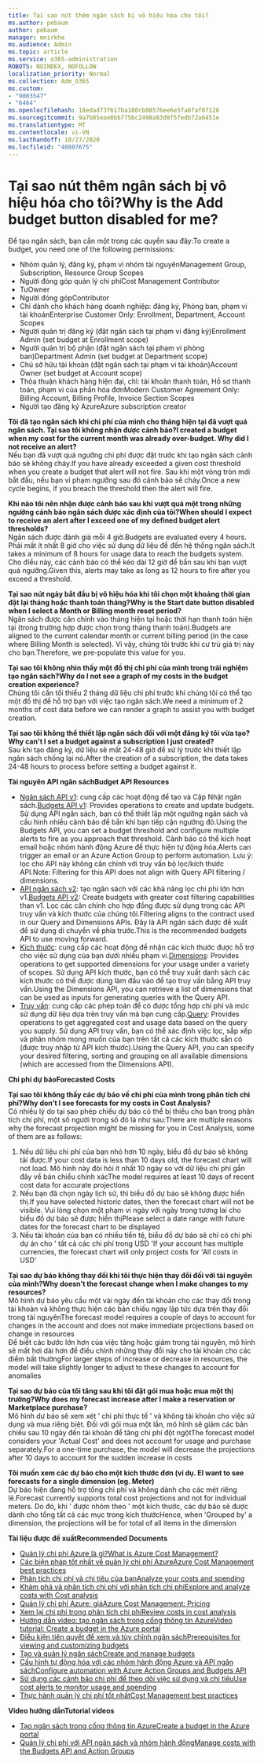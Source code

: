 ```yaml
---
title: Tại sao nút thêm ngân sách bị vô hiệu hóa cho tôi?
ms.author: pebaum
author: pebaum
manager: mnirkhe
ms.audience: Admin
ms.topic: article
ms.service: o365-administration
ROBOTS: NOINDEX, NOFOLLOW
localization_priority: Normal
ms.collection: Adm_O365
ms.custom:
- "9003547"
- "6464"
ms.openlocfilehash: 18edad73f617ba180cb08576ee6e5fa8faf07128
ms.sourcegitcommit: 9a7b85eae0bb775bc2498a83d8f5fedb72a6451e
ms.translationtype: MT
ms.contentlocale: vi-VN
ms.lasthandoff: 10/27/2020
ms.locfileid: "48807675"
---
```

# <a name="why-is-the-add-budget-button-disabled-for-me"></a><span data-ttu-id="bd2ec-102">Tại sao nút thêm ngân sách bị vô hiệu hóa cho tôi?</span><span class="sxs-lookup"><span data-stu-id="bd2ec-102">Why is the Add budget button disabled for me?</span></span>

<span data-ttu-id="bd2ec-103">Để tạo ngân sách, bạn cần một trong các quyền sau đây:</span><span class="sxs-lookup"><span data-stu-id="bd2ec-103">To create a budget, you need one of the following permissions:</span></span>

- <span data-ttu-id="bd2ec-104">Nhóm quản lý, đăng ký, phạm vi nhóm tài nguyên</span><span class="sxs-lookup"><span data-stu-id="bd2ec-104">Management Group, Subscription, Resource Group Scopes</span></span>
- <span data-ttu-id="bd2ec-105">Người đóng góp quản lý chi phí</span><span class="sxs-lookup"><span data-stu-id="bd2ec-105">Cost Management Contributor</span></span>
- <span data-ttu-id="bd2ec-106">Tư</span><span class="sxs-lookup"><span data-stu-id="bd2ec-106">Owner</span></span>
- <span data-ttu-id="bd2ec-107">Người đóng góp</span><span class="sxs-lookup"><span data-stu-id="bd2ec-107">Contributor</span></span>
- <span data-ttu-id="bd2ec-108">Chỉ dành cho khách hàng doanh nghiệp: đăng ký, Phòng ban, phạm vi tài khoản</span><span class="sxs-lookup"><span data-stu-id="bd2ec-108">Enterprise Customer Only: Enrollment, Department, Account Scopes</span></span>
- <span data-ttu-id="bd2ec-109">Người quản trị đăng ký (đặt ngân sách tại phạm vi đăng ký)</span><span class="sxs-lookup"><span data-stu-id="bd2ec-109">Enrollment Admin (set budget at Enrollment scope)</span></span>
- <span data-ttu-id="bd2ec-110">Người quản trị bộ phận (đặt ngân sách tại phạm vi phòng ban)</span><span class="sxs-lookup"><span data-stu-id="bd2ec-110">Department Admin (set budget at Department scope)</span></span>
- <span data-ttu-id="bd2ec-111">Chủ sở hữu tài khoản (đặt ngân sách tại phạm vi tài khoản)</span><span class="sxs-lookup"><span data-stu-id="bd2ec-111">Account Owner (set budget at Account scope)</span></span>
- <span data-ttu-id="bd2ec-112">Thỏa thuận khách hàng hiện đại, chỉ: tài khoản thanh toán, Hồ sơ thanh toán, phạm vi của phần hóa đơn</span><span class="sxs-lookup"><span data-stu-id="bd2ec-112">Modern Customer Agreement Only: Billing Account, Billing Profile, Invoice Section Scopes</span></span>
- <span data-ttu-id="bd2ec-113">Người tạo đăng ký Azure</span><span class="sxs-lookup"><span data-stu-id="bd2ec-113">Azure subscription creator</span></span>

<span data-ttu-id="bd2ec-114">**Tôi đã tạo ngân sách khi chi phí của mình cho tháng hiện tại đã vượt quá ngân sách. Tại sao tôi không nhận được cảnh báo?**</span><span class="sxs-lookup"><span data-stu-id="bd2ec-114">**I created a budget when my cost for the current month was already over-budget. Why did I not receive an alert?**</span></span>  
<span data-ttu-id="bd2ec-115">Nếu bạn đã vượt quá ngưỡng chi phí được đặt trước khi tạo ngân sách cảnh báo sẽ không cháy.</span><span class="sxs-lookup"><span data-stu-id="bd2ec-115">If you have already exceeded a given cost threshold when you create a budget that alert will not fire.</span></span> <span data-ttu-id="bd2ec-116">Sau khi một vòng tròn mới bắt đầu, nếu bạn vi phạm ngưỡng sau đó cảnh báo sẽ cháy.</span><span class="sxs-lookup"><span data-stu-id="bd2ec-116">Once a new cycle begins, if you breach the threshold then the alert will fire.</span></span>

<span data-ttu-id="bd2ec-117">**Khi nào tôi nên nhận được cảnh báo sau khi vượt quá một trong những ngưỡng cảnh báo ngân sách được xác định của tôi?**</span><span class="sxs-lookup"><span data-stu-id="bd2ec-117">**When should I expect to receive an alert after I exceed one of my defined budget alert thresholds?**</span></span>  
<span data-ttu-id="bd2ec-118">Ngân sách được đánh giá mỗi 4 giờ.</span><span class="sxs-lookup"><span data-stu-id="bd2ec-118">Budgets are evaluated every 4 hours.</span></span> <span data-ttu-id="bd2ec-119">Phải mất ít nhất 8 giờ cho việc sử dụng dữ liệu để đến hệ thống ngân sách.</span><span class="sxs-lookup"><span data-stu-id="bd2ec-119">It takes a minimum of 8 hours for usage data to reach the budgets system.</span></span> <span data-ttu-id="bd2ec-120">Cho điều này, các cảnh báo có thể kéo dài 12 giờ để bắn sau khi bạn vượt quá ngưỡng.</span><span class="sxs-lookup"><span data-stu-id="bd2ec-120">Given this, alerts may take as long as 12 hours to fire after you exceed a threshold.</span></span>

<span data-ttu-id="bd2ec-121">**Tại sao nút ngày bắt đầu bị vô hiệu hóa khi tôi chọn một khoảng thời gian đặt lại tháng hoặc thanh toán tháng?**</span><span class="sxs-lookup"><span data-stu-id="bd2ec-121">**Why is the Start date button disabled when I select a Month or Billing month reset period?**</span></span>  
<span data-ttu-id="bd2ec-122">Ngân sách được căn chỉnh vào tháng hiện tại hoặc thời hạn thanh toán hiện tại (trong trường hợp được chọn trong tháng thanh toán).</span><span class="sxs-lookup"><span data-stu-id="bd2ec-122">Budgets are aligned to the current calendar month or current billing period (in the case where Billing Month is selected).</span></span> <span data-ttu-id="bd2ec-123">Vì vậy, chúng tôi trước khi cư trú giá trị này cho bạn.</span><span class="sxs-lookup"><span data-stu-id="bd2ec-123">Therefore, we pre-populate this value for you.</span></span>

<span data-ttu-id="bd2ec-124">**Tại sao tôi không nhìn thấy một đồ thị chi phí của mình trong trải nghiệm tạo ngân sách?**</span><span class="sxs-lookup"><span data-stu-id="bd2ec-124">**Why do I not see a graph of my costs in the budget creation experience?**</span></span>  
<span data-ttu-id="bd2ec-125">Chúng tôi cần tối thiểu 2 tháng dữ liệu chi phí trước khi chúng tôi có thể tạo một đồ thị để hỗ trợ bạn với việc tạo ngân sách.</span><span class="sxs-lookup"><span data-stu-id="bd2ec-125">We need a minimum of 2 months of cost data before we can render a graph to assist you with budget creation.</span></span>

<span data-ttu-id="bd2ec-126">**Tại sao tôi không thể thiết lập ngân sách đối với một đăng ký tôi vừa tạo?**</span><span class="sxs-lookup"><span data-stu-id="bd2ec-126">**Why can't I set a budget against a subscription I just created?**</span></span>  
<span data-ttu-id="bd2ec-127">Sau khi tạo đăng ký, dữ liệu sẽ mất 24-48 giờ để xử lý trước khi thiết lập ngân sách chống lại nó.</span><span class="sxs-lookup"><span data-stu-id="bd2ec-127">After the creation of a subscription, the data takes 24-48 hours to process before setting a budget against it.</span></span>

<span data-ttu-id="bd2ec-128">**Tài nguyên API ngân sách**</span><span class="sxs-lookup"><span data-stu-id="bd2ec-128">**Budget API Resources**</span></span>

- <span data-ttu-id="bd2ec-129">[Ngân sách API v1](https://docs.microsoft.com/rest/api/consumption/budgets?WT.mc_id=Portal-Microsoft_Azure_Support): cung cấp các hoạt động để tạo và Cập Nhật ngân sách.</span><span class="sxs-lookup"><span data-stu-id="bd2ec-129">[Budgets API v1](https://docs.microsoft.com/rest/api/consumption/budgets?WT.mc_id=Portal-Microsoft_Azure_Support): Provides operations to create and update budgets.</span></span> <span data-ttu-id="bd2ec-130">Sử dụng API ngân sách, bạn có thể thiết lập một ngưỡng ngân sách và cấu hình nhiều cảnh báo để bắn khi bạn tiếp cận ngưỡng đó.</span><span class="sxs-lookup"><span data-stu-id="bd2ec-130">Using the Budgets API, you can set a budget threshold and configure multiple alerts to fire as you approach that threshold.</span></span> <span data-ttu-id="bd2ec-131">Cảnh báo có thể kích hoạt email hoặc nhóm hành động Azure để thực hiện tự động hóa.</span><span class="sxs-lookup"><span data-stu-id="bd2ec-131">Alerts can trigger an email or an Azure Action Group to perform automation.</span></span> <span data-ttu-id="bd2ec-132">Lưu ý: lọc cho API này không căn chỉnh với truy vấn bộ lọc/kích thước API.</span><span class="sxs-lookup"><span data-stu-id="bd2ec-132">Note: Filtering for this API does not align with Query API filtering / dimensions.</span></span>
- <span data-ttu-id="bd2ec-133">[API ngân sách v2](https://github.com/Azure/azure-rest-api-specs/blob/master/specification/cost-management/resource-manager/Microsoft.CostManagement/preview/2019-04-01-preview/examples/CreateOrUpdateBudget.json): tạo ngân sách với các khả năng lọc chi phí lớn hơn v1.</span><span class="sxs-lookup"><span data-stu-id="bd2ec-133">[Budgets API v2](https://github.com/Azure/azure-rest-api-specs/blob/master/specification/cost-management/resource-manager/Microsoft.CostManagement/preview/2019-04-01-preview/examples/CreateOrUpdateBudget.json): Create budgets with greater cost filtering capabilities than v1.</span></span> <span data-ttu-id="bd2ec-134">Lọc các căn chỉnh cho hợp đồng được sử dụng trong các API truy vấn và kích thước của chúng tôi.</span><span class="sxs-lookup"><span data-stu-id="bd2ec-134">Filtering aligns to the contract used in our Query and Dimensions APIs.</span></span> <span data-ttu-id="bd2ec-135">Đây là API ngân sách được đề xuất để sử dụng di chuyển về phía trước.</span><span class="sxs-lookup"><span data-stu-id="bd2ec-135">This is the recommended budgets API to use moving forward.</span></span>
- <span data-ttu-id="bd2ec-136">[Kích thước](https://docs.microsoft.com/rest/api/cost-management/dimensions?WT.mc_id=Portal-Microsoft_Azure_Support): cung cấp các hoạt động để nhận các kích thước được hỗ trợ cho việc sử dụng của bạn dưới nhiều phạm vi.</span><span class="sxs-lookup"><span data-stu-id="bd2ec-136">[Dimensions](https://docs.microsoft.com/rest/api/cost-management/dimensions?WT.mc_id=Portal-Microsoft_Azure_Support): Provides operations to get supported dimensions for your usage under a variety of scopes.</span></span> <span data-ttu-id="bd2ec-137">Sử dụng API kích thước, bạn có thể truy xuất danh sách các kích thước có thể được dùng làm đầu vào để tạo truy vấn bằng API truy vấn.</span><span class="sxs-lookup"><span data-stu-id="bd2ec-137">Using the Dimensions API, you can retrieve a list of dimensions that can be used as inputs for generating queries with the Query API.</span></span>
- <span data-ttu-id="bd2ec-138">[Truy vấn](https://docs.microsoft.com/rest/api/cost-management/query?WT.mc_id=Portal-Microsoft_Azure_Support): cung cấp các phép toán để có được tổng hợp chi phí và mức sử dụng dữ liệu dựa trên truy vấn mà bạn cung cấp.</span><span class="sxs-lookup"><span data-stu-id="bd2ec-138">[Query](https://docs.microsoft.com/rest/api/cost-management/query?WT.mc_id=Portal-Microsoft_Azure_Support): Provides operations to get aggregated cost and usage data based on the query you supply.</span></span> <span data-ttu-id="bd2ec-139">Sử dụng API truy vấn, bạn có thể xác định việc lọc, sắp xếp và phân nhóm mong muốn của bạn trên tất cả các kích thước sẵn có (được truy nhập từ API kích thước).</span><span class="sxs-lookup"><span data-stu-id="bd2ec-139">Using the Query API, you can specify your desired filtering, sorting and grouping on all available dimensions (which are accessed from the Dimensions API).</span></span>

<span data-ttu-id="bd2ec-140">**Chi phí dự báo**</span><span class="sxs-lookup"><span data-stu-id="bd2ec-140">**Forecasted Costs**</span></span>

<span data-ttu-id="bd2ec-141">**Tại sao tôi không thấy các dự báo về chi phí của mình trong phân tích chi phí?**</span><span class="sxs-lookup"><span data-stu-id="bd2ec-141">**Why don’t I see forecasts for my costs in Cost Analysis?**</span></span>  
<span data-ttu-id="bd2ec-142">Có nhiều lý do tại sao phép chiếu dự báo có thể bị thiếu cho bạn trong phân tích chi phí, một số người trong số đó là như sau:</span><span class="sxs-lookup"><span data-stu-id="bd2ec-142">There are multiple reasons why the forecast projection might be missing for you in Cost Analysis, some of them are as follows:</span></span>

1. <span data-ttu-id="bd2ec-143">Nếu dữ liệu chi phí của bạn nhỏ hơn 10 ngày, biểu đồ dự báo sẽ không tải được.</span><span class="sxs-lookup"><span data-stu-id="bd2ec-143">If your cost data is less than 10 days old, the forecast chart will not load.</span></span> <span data-ttu-id="bd2ec-144">Mô hình này đòi hỏi ít nhất 10 ngày so với dữ liệu chi phí gần đây về bản chiếu chính xác</span><span class="sxs-lookup"><span data-stu-id="bd2ec-144">The model requires at least 10 days of recent cost data for accurate projections</span></span>
2. <span data-ttu-id="bd2ec-145">Nếu bạn đã chọn ngày lịch sử, thì biểu đồ dự báo sẽ không được hiển thị.</span><span class="sxs-lookup"><span data-stu-id="bd2ec-145">If you have selected historic dates, then the forecast chart will not be visible.</span></span> <span data-ttu-id="bd2ec-146">Vui lòng chọn một phạm vi ngày với ngày trong tương lai cho biểu đồ dự báo sẽ được hiển thị</span><span class="sxs-lookup"><span data-stu-id="bd2ec-146">Please select a date range with future dates for the forecast chart to be displayed</span></span>
3. <span data-ttu-id="bd2ec-147">Nếu tài khoản của bạn có nhiều tiền tệ, biểu đồ dự báo sẽ chỉ có chi phí dự án cho ' tất cả các chi phí trong USD '</span><span class="sxs-lookup"><span data-stu-id="bd2ec-147">If your account has multiple currencies, the forecast chart will only project costs for 'All costs in USD'</span></span>

<span data-ttu-id="bd2ec-148">**Tại sao dự báo không thay đổi khi tôi thực hiện thay đổi đối với tài nguyên của mình?**</span><span class="sxs-lookup"><span data-stu-id="bd2ec-148">**Why doesn’t the forecast change when I make changes to my resources?**</span></span>  
<span data-ttu-id="bd2ec-149">Mô hình dự báo yêu cầu một vài ngày đến tài khoản cho các thay đổi trong tài khoản và không thực hiện các bản chiếu ngay lập tức dựa trên thay đổi trong tài nguyên</span><span class="sxs-lookup"><span data-stu-id="bd2ec-149">The forecast model requires a couple of days to account for changes in the account and does not make immediate projections based on change in resources</span></span>  
<span data-ttu-id="bd2ec-150">Để biết các bước lớn hơn của việc tăng hoặc giảm trong tài nguyên, mô hình sẽ mất hơi dài hơn để điều chỉnh những thay đổi này cho tài khoản cho các điểm bất thường</span><span class="sxs-lookup"><span data-stu-id="bd2ec-150">For larger steps of increase or decrease in resources, the model will take slightly longer to adjust to these changes to account for anomalies</span></span>

<span data-ttu-id="bd2ec-151">**Tại sao dự báo của tôi tăng sau khi tôi đặt gói mua hoặc mua một thị trường?**</span><span class="sxs-lookup"><span data-stu-id="bd2ec-151">**Why does my forecast increase after I make a reservation or Marketplace purchase?**</span></span>  
<span data-ttu-id="bd2ec-152">Mô hình dự báo sẽ xem xét ' chi phí thực tế ' và không tài khoản cho việc sử dụng và mua riêng biệt. Đối với gói mua một lần, mô hình sẽ giảm các bản chiếu sau 10 ngày đến tài khoản để tăng chi phí đột ngột</span><span class="sxs-lookup"><span data-stu-id="bd2ec-152">The forecast model considers your 'Actual Cost' and does not account for usage and purchase separately.For a one-time purchase, the model will decrease the projections after 10 days to account for the sudden increase in costs</span></span>

<span data-ttu-id="bd2ec-153">**Tôi muốn xem các dự báo cho một kích thước đơn (ví dụ. E**</span><span class="sxs-lookup"><span data-stu-id="bd2ec-153">**I want to see forecasts for a single dimension (eg. Meter)**</span></span>  
<span data-ttu-id="bd2ec-154">Dự báo hiện đang hỗ trợ tổng chi phí và không dành cho các mét riêng lẻ.</span><span class="sxs-lookup"><span data-stu-id="bd2ec-154">Forecast currently supports total cost projections and not for individual meters.</span></span> <span data-ttu-id="bd2ec-155">Do đó, khi ' được nhóm theo ' một kích thước, các dự báo sẽ được dành cho tổng tất cả các mục trong kích thước</span><span class="sxs-lookup"><span data-stu-id="bd2ec-155">Hence, when 'Grouped by' a dimension, the projections will be for total of all items in the dimension</span></span>

<span data-ttu-id="bd2ec-156">**Tài liệu được đề xuất**</span><span class="sxs-lookup"><span data-stu-id="bd2ec-156">**Recommended Documents**</span></span>

- [<span data-ttu-id="bd2ec-157">Quản lý chi phí Azure là gì?</span><span class="sxs-lookup"><span data-stu-id="bd2ec-157">What is Azure Cost Management?</span></span>](https://docs.microsoft.com/azure/cost-management/overview-cost-mgt?WT.mc_id=Portal-Microsoft_Azure_Support)
- [<span data-ttu-id="bd2ec-158">Các biện pháp tốt nhất về quản lý chi phí Azure</span><span class="sxs-lookup"><span data-stu-id="bd2ec-158">Azure Cost Management best practices</span></span>](https://docs.microsoft.com/azure/cost-management/cost-mgt-best-practices?WT.mc_id=Portal-Microsoft_Azure_Support)
- [<span data-ttu-id="bd2ec-159">Phân tích chi phí và chi tiêu của bạn</span><span class="sxs-lookup"><span data-stu-id="bd2ec-159">Analyze your costs and spending</span></span>](https://docs.microsoft.com/azure/cost-management/quick-acm-cost-analysis?WT.mc_id=Portal-Microsoft_Azure_Support)
- [<span data-ttu-id="bd2ec-160">Khám phá và phân tích chi phí với phân tích chi phí</span><span class="sxs-lookup"><span data-stu-id="bd2ec-160">Explore and analyze costs with Cost analysis</span></span>](https://docs.microsoft.com/azure/cost-management/quick-acm-cost-analysis?WT.mc_id=Portal-Microsoft_Azure_Support)
- [<span data-ttu-id="bd2ec-161">Quản lý chi phí Azure: giá</span><span class="sxs-lookup"><span data-stu-id="bd2ec-161">Azure Cost Management: Pricing</span></span>](https://azure.microsoft.com/services/cost-management/#pricing)
- [<span data-ttu-id="bd2ec-162">Xem lại chi phí trong phân tích chi phí</span><span class="sxs-lookup"><span data-stu-id="bd2ec-162">Review costs in cost analysis</span></span>](https://docs.microsoft.com/azure/cost-management-billing/costs/quick-acm-cost-analysis?WT.mc_id=Portal-Microsoft_Azure_Support#review-costs-in-cost-analysis)
- [<span data-ttu-id="bd2ec-163">Hướng dẫn video: tạo ngân sách trong cổng thông tin Azure</span><span class="sxs-lookup"><span data-stu-id="bd2ec-163">Video tutorial: Create a budget in the Azure portal</span></span>](https://www.youtube.com/watch?v=ExIVG_Gr45A&t=4s)
- [<span data-ttu-id="bd2ec-164">Điều kiện tiên quyết để xem và tùy chỉnh ngân sách</span><span class="sxs-lookup"><span data-stu-id="bd2ec-164">Prerequisites for viewing and customizing budgets</span></span>](https://docs.microsoft.com/azure/cost-management-billing/costs/tutorial-acm-create-budgets?WT.mc_id=Portal-Microsoft_Azure_Support#prerequisites)
- [<span data-ttu-id="bd2ec-165">Tạo và quản lý ngân sách</span><span class="sxs-lookup"><span data-stu-id="bd2ec-165">Create and manage budgets</span></span>](https://docs.microsoft.com/azure/cost-management-billing/costs/tutorial-acm-create-budgets?WT.mc_id=Portal-Microsoft_Azure_Support#create-a-budget-in-the-azure-portal)
- [<span data-ttu-id="bd2ec-166">Cấu hình tự động hóa với các nhóm hành động Azure và API ngân sách</span><span class="sxs-lookup"><span data-stu-id="bd2ec-166">Configure automation with Azure Action Groups and Budgets API</span></span>](https://docs.microsoft.com/azure/cost-management/tutorial-acm-create-budgets?WT.mc_id=Portal-Microsoft_Azure_Support#trigger-an-action-group)
- [<span data-ttu-id="bd2ec-167">Sử dụng các cảnh báo chi phí để theo dõi việc sử dụng và chi tiêu</span><span class="sxs-lookup"><span data-stu-id="bd2ec-167">Use cost alerts to monitor usage and spending</span></span>](https://docs.microsoft.com/azure/cost-management/cost-mgt-alerts-monitor-usage-spending?WT.mc_id=Portal-Microsoft_Azure_Support)
- [<span data-ttu-id="bd2ec-168">Thực hành quản lý chi phí tốt nhất</span><span class="sxs-lookup"><span data-stu-id="bd2ec-168">Cost Management best practices</span></span>](https://docs.microsoft.com/azure/cost-management/cost-mgt-best-practices?WT.mc_id=Portal-Microsoft_Azure_Support)  

<span data-ttu-id="bd2ec-169">**Video hướng dẫn**</span><span class="sxs-lookup"><span data-stu-id="bd2ec-169">**Tutorial videos**</span></span>

- [<span data-ttu-id="bd2ec-170">Tạo ngân sách trong cổng thông tin Azure</span><span class="sxs-lookup"><span data-stu-id="bd2ec-170">Create a budget in the Azure portal</span></span>](https://go.microsoft.com/fwlink/?linkid=2146761)
- [<span data-ttu-id="bd2ec-171">Quản lý chi phí với API ngân sách và nhóm hành động</span><span class="sxs-lookup"><span data-stu-id="bd2ec-171">Manage costs with the Budgets API and Action Groups</span></span>](https://go.microsoft.com/fwlink/?linkid=2147038)